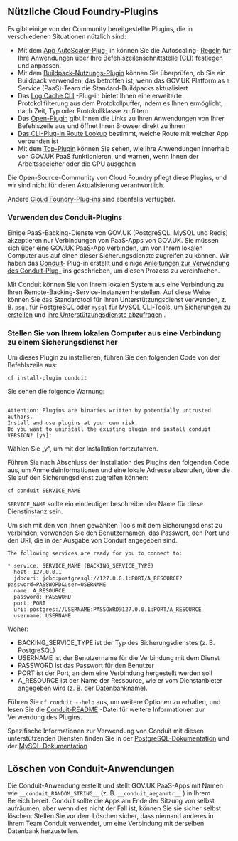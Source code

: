 ## Nützliche Cloud Foundry-Plugins

Es gibt einige von der Community bereitgestellte Plugins, die in verschiedenen Situationen nützlich sind:

- Mit dem [App AutoScaler-Plug-](https://plugins.cloudfoundry.org/#app-autoscaler-plugin) in können Sie die Autoscaling- [Regeln](https://docs.cloud.service.gov.uk/managing_apps.html#autoscaling) für Ihre Anwendungen über Ihre Befehlszeilenschnittstelle (CLI) festlegen und anpassen.
- Mit dem [Buildpack-Nutzungs-Plugin](https://github.com/csterwa/cf_buildpacks_usage_cmd) können Sie überprüfen, ob Sie ein Buildpack verwenden, das betroffen ist, wenn das GOV.UK Platform as a Service (PaaS)-Team die Standard-Buildpacks aktualisiert
- Das [Log Cache CLI](https://github.com/cloudfoundry/log-cache-cli#installing-plugin) -Plug-in bietet Ihnen eine erweiterte Protokollfilterung aus dem Protokollpuffer, indem es Ihnen ermöglicht, nach Zeit, Typ oder Protokollklasse zu filtern
- Das [Open-Plugin](https://plugins.cloudfoundry.org/#open) gibt Ihnen die Links zu Ihren Anwendungen von Ihrer Befehlszeile aus und öffnet Ihren Browser direkt zu ihnen
- [Das CLI-Plug-in Route Lookup](https://github.com/18F/cf-route-lookup) bestimmt, welche Route mit welcher App verbunden ist
- Mit dem [Top-Plugin](https://plugins.cloudfoundry.org/#top) können Sie sehen, wie Ihre Anwendungen innerhalb von GOV.UK PaaS funktionieren, und warnen, wenn Ihnen der Arbeitsspeicher oder die CPU ausgehen

Die Open-Source-Community von Cloud Foundry pflegt diese Plugins, und wir sind nicht für deren Aktualisierung verantwortlich.

Andere [Cloud Foundry-Plug-ins](https://plugins.cloudfoundry.org/) sind ebenfalls verfügbar.

### Verwenden des Conduit-Plugins

Einige PaaS-Backing-Dienste von GOV.UK (PostgreSQL, MySQL und Redis) akzeptieren nur Verbindungen von PaaS-Apps von GOV.UK. Sie müssen sich über eine GOV.UK PaaS-App verbinden, um von Ihrem lokalen Computer aus auf einen dieser Sicherungsdienste zugreifen zu können. Wir haben das [Conduit-](https://plugins.cloudfoundry.org/#conduit) Plug-in erstellt und einige [Anleitungen zur Verwendung des Conduit-Plug-](/guidance.html#conduit) ins geschrieben, um diesen Prozess zu vereinfachen.

Mit Conduit können Sie von Ihrem lokalen System aus eine Verbindung zu Ihren Remote-Backing-Service-Instanzen herstellen. Auf diese Weise können Sie das Standardtool für Ihren Unterstützungsdienst verwenden, z. B. [`psql`](https://www.postgresql.org/docs/12/app-psql.html) für PostgreSQL oder [`mysql`](https://dev.mysql.com/doc/refman/8.0/en/mysql.html) für MySQL CLI-Tools, [um Sicherungen zu erstellen](https://docs.cloud.service.gov.uk/deploying_services/postgresql/#paas-to-paas) und [Ihre Unterstützungsdienste abzufragen](https://docs.cloud.service.gov.uk/deploying_services/postgresql/#connect-to-a-postgresql-service-from-your-local-machine) .

### Stellen Sie von Ihrem lokalen Computer aus eine Verbindung zu einem Sicherungsdienst her

Um dieses Plugin zu installieren, führen Sie den folgenden Code von der Befehlszeile aus:

```
cf install-plugin conduit
```

Sie sehen die folgende Warnung:

```

Attention: Plugins are binaries written by potentially untrusted authors.
Install and use plugins at your own risk.
Do you want to uninstall the existing plugin and install conduit VERSION? [yN]:

```

Wählen Sie „y“, um mit der Installation fortzufahren.

Führen Sie nach Abschluss der Installation des Plugins den folgenden Code aus, um Anmeldeinformationen und eine lokale Adresse abzurufen, über die Sie auf den Sicherungsdienst zugreifen können:

```
cf conduit SERVICE_NAME
```

`SERVICE_NAME` sollte ein eindeutiger beschreibender Name für diese Dienstinstanz sein.

Um sich mit den von Ihnen gewählten Tools mit dem Sicherungsdienst zu verbinden, verwenden Sie den Benutzernamen, das Passwort, den Port und den URI, die in der Ausgabe von Conduit angegeben sind.

```
The following services are ready for you to connect to:

* service: SERVICE_NAME (BACKING_SERVICE_TYPE)
  host: 127.0.0.1
  jdbcuri: jdbc:postgresql://127.0.0.1:PORT/A_RESOURCE?password=PASSWORD&user=USERNAME
  name: A_RESOURCE
  password: PASSWORD
  port: PORT
  uri: postgres://USERNAME:PASSOWRD@127.0.0.1:PORT/A_RESOURCE
  username: USERNAME

```

Woher:

- BACKING_SERVICE_TYPE ist der Typ des Sicherungsdienstes (z. B. PostgreSQL)
- USERNAME ist der Benutzername für die Verbindung mit dem Dienst
- PASSWORD ist das Passwort für den Benutzer
- PORT ist der Port, an dem eine Verbindung hergestellt werden soll
- A_RESOURCE ist der Name der Ressource, wie er vom Dienstanbieter angegeben wird (z. B. der Datenbankname).

Führen Sie `cf conduit --help` aus, um weitere Optionen zu erhalten, und lesen Sie die [Conduit-README](https://github.com/alphagov/paas-cf-conduit/blob/master/README.md) -Datei für weitere Informationen zur Verwendung des Plugins.

Spezifische Informationen zur Verwendung von Conduit mit diesen unterstützenden Diensten finden Sie in der [PostgreSQL-Dokumentation](https://docs.cloud.service.gov.uk/deploying_services/postgresql/#connect-to-a-postgresql-service-from-your-local-machine) und der [MySQL-Dokumentation](https://docs.cloud.service.gov.uk/deploying_services/mysql/#connect-to-a-mysql-service-from-your-local-machine) .

## Löschen von Conduit-Anwendungen

Die Conduit-Anwendung erstellt und stellt GOV.UK PaaS-Apps mit Namen wie `__conduit_RANDOM_STRING__` (z. B. `__conduit_aeganmtr__` ) in Ihrem Bereich bereit. Conduit sollte die Apps am Ende der Sitzung von selbst aufräumen, aber wenn dies nicht der Fall ist, können Sie sie sicher selbst löschen. Stellen Sie vor dem Löschen sicher, dass niemand anderes in Ihrem Team Conduit verwendet, um eine Verbindung mit derselben Datenbank herzustellen.
